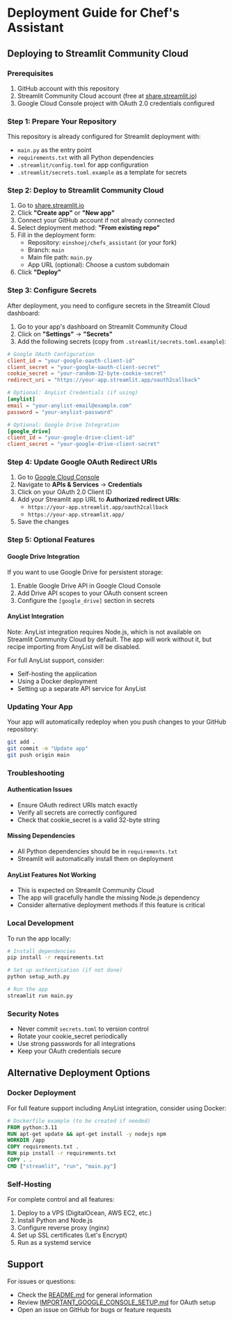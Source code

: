 # Deployment Guide for Chef's Assistant

## Deploying to Streamlit Community Cloud

### Prerequisites

1. GitHub account with this repository
2. Streamlit Community Cloud account (free at [share.streamlit.io](https://share.streamlit.io))
3. Google Cloud Console project with OAuth 2.0 credentials configured

### Step 1: Prepare Your Repository

This repository is already configured for Streamlit deployment with:
- `main.py` as the entry point
- `requirements.txt` with all Python dependencies
- `.streamlit/config.toml` for app configuration
- `.streamlit/secrets.toml.example` as a template for secrets

### Step 2: Deploy to Streamlit Community Cloud

1. Go to [share.streamlit.io](https://share.streamlit.io)
2. Click **"Create app"** or **"New app"**
3. Connect your GitHub account if not already connected
4. Select deployment method: **"From existing repo"**
5. Fill in the deployment form:
   - Repository: `einshoej/chefs_assistant` (or your fork)
   - Branch: `main`
   - Main file path: `main.py`
   - App URL (optional): Choose a custom subdomain
6. Click **"Deploy"**

### Step 3: Configure Secrets

After deployment, you need to configure secrets in the Streamlit Cloud dashboard:

1. Go to your app's dashboard on Streamlit Community Cloud
2. Click on **"Settings"** → **"Secrets"**
3. Add the following secrets (copy from `.streamlit/secrets.toml.example`):

```toml
# Google OAuth Configuration
client_id = "your-google-oauth-client-id"
client_secret = "your-google-oauth-client-secret"
cookie_secret = "your-random-32-byte-cookie-secret"
redirect_uri = "https://your-app.streamlit.app/oauth2callback"

# Optional: AnyList Credentials (if using)
[anylist]
email = "your-anylist-email@example.com"
password = "your-anylist-password"

# Optional: Google Drive Integration
[google_drive]
client_id = "your-google-drive-client-id"
client_secret = "your-google-drive-client-secret"
```

### Step 4: Update Google OAuth Redirect URIs

1. Go to [Google Cloud Console](https://console.cloud.google.com)
2. Navigate to **APIs & Services** → **Credentials**
3. Click on your OAuth 2.0 Client ID
4. Add your Streamlit app URL to **Authorized redirect URIs**:
   - `https://your-app.streamlit.app/oauth2callback`
   - `https://your-app.streamlit.app/`
5. Save the changes

### Step 5: Optional Features

#### Google Drive Integration

If you want to use Google Drive for persistent storage:

1. Enable Google Drive API in Google Cloud Console
2. Add Drive API scopes to your OAuth consent screen
3. Configure the `[google_drive]` section in secrets

#### AnyList Integration

Note: AnyList integration requires Node.js, which is not available on Streamlit Community Cloud by default. The app will work without it, but recipe importing from AnyList will be disabled.

For full AnyList support, consider:
- Self-hosting the application
- Using a Docker deployment
- Setting up a separate API service for AnyList

### Updating Your App

Your app will automatically redeploy when you push changes to your GitHub repository:

```bash
git add .
git commit -m "Update app"
git push origin main
```

### Troubleshooting

#### Authentication Issues
- Ensure OAuth redirect URIs match exactly
- Verify all secrets are correctly configured
- Check that cookie_secret is a valid 32-byte string

#### Missing Dependencies
- All Python dependencies should be in `requirements.txt`
- Streamlit will automatically install them on deployment

#### AnyList Features Not Working
- This is expected on Streamlit Community Cloud
- The app will gracefully handle the missing Node.js dependency
- Consider alternative deployment methods if this feature is critical

### Local Development

To run the app locally:

```bash
# Install dependencies
pip install -r requirements.txt

# Set up authentication (if not done)
python setup_auth.py

# Run the app
streamlit run main.py
```

### Security Notes

- Never commit `secrets.toml` to version control
- Rotate your cookie_secret periodically
- Use strong passwords for all integrations
- Keep your OAuth credentials secure

## Alternative Deployment Options

### Docker Deployment

For full feature support including AnyList integration, consider using Docker:

```dockerfile
# Dockerfile example (to be created if needed)
FROM python:3.11
RUN apt-get update && apt-get install -y nodejs npm
WORKDIR /app
COPY requirements.txt .
RUN pip install -r requirements.txt
COPY . .
CMD ["streamlit", "run", "main.py"]
```

### Self-Hosting

For complete control and all features:
1. Deploy to a VPS (DigitalOcean, AWS EC2, etc.)
2. Install Python and Node.js
3. Configure reverse proxy (nginx)
4. Set up SSL certificates (Let's Encrypt)
5. Run as a systemd service

## Support

For issues or questions:
- Check the [README.md](README.md) for general information
- Review [IMPORTANT_GOOGLE_CONSOLE_SETUP.md](IMPORTANT_GOOGLE_CONSOLE_SETUP.md) for OAuth setup
- Open an issue on GitHub for bugs or feature requests